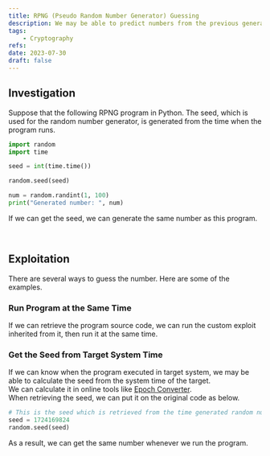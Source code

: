 ```yaml
---
title: RPNG (Pseudo Random Number Generator) Guessing
description: We may be able to predict numbers from the previous generated numbers because PRNG does not generate truly random numbers.
tags:
    - Cryptography
refs:
date: 2023-07-30
draft: false
---
```


## Investigation

Suppose that the following RPNG program in Python. The seed, which is used for the random number generator, is generated from the time when the program runs.

```python
import random
import time

seed = int(time.time())

random.seed(seed)

num = random.randint(1, 100)
print("Generated number: ", num)
```

If we can get the seed, we can generate the same number as this program.

<br />

## Exploitation

There are several ways to guess the number. Here are some of the examples.

### Run Program at the Same Time

If we can retrieve the program source code, we can run the custom exploit inherited from it, then run it at the same time.

### Get the Seed from Target System Time

If we can know when the program executed in target system, we may be able to calculate the seed from the system time of the target.  
We can calculate it in online tools like [Epoch Converter](https://www.epochconverter.com/).  
When retrieving the seed, we can put it on the original code as below.

```python
# This is the seed which is retrieved from the time generated random numbers.
seed = 1724169824
random.seed(seed)
```

As a result, we can get the same number whenever we run the program.